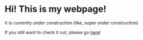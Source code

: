 # Hi! This is my webpage!

It is currently under construction (like, super under construction)

If you still want to check it out, please go [here](https://newsherlytemple.github.io/webpage/)!
